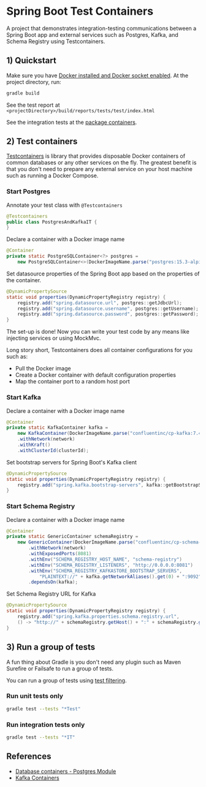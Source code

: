 # Spring Boot Test Containers

A project that demonstrates integration-testing communications between a Spring Boot app and external services such as Postgres, Kafka, and Schema Registry using Testcontainers.

## 1) Quickstart

Make sure you have [Docker installed and Docker socket enabled](https://java.testcontainers.org/supported_docker_environment/). At the project directory, run:
```sh
gradle build
```

See the test report at `<projectDirectory>/build/reports/tests/test/index.html`

See the integration tests at the [package containers](https://github.com/emeraldhieu/spring-boot-testcontainers/tree/master/src/test/java/com/emeraldhieu/testcontainers/product/logic/containers).

## 2) Test containers

[Testcontainers](https://java.testcontainers.org) is library that provides disposable Docker containers of common databases or any other services on the fly. The greatest benefit is that you don't need to prepare any external service on your host machine such as running a Docker Compose.

### Start Postgres

Annotate your test class with `@Testcontainers`
```java
@Testcontainers
public class PostgresAndKafkaIT {
}
```

Declare a container with a Docker image name
```java
@Container
private static PostgreSQLContainer<?> postgres =
    new PostgreSQLContainer<>(DockerImageName.parse("postgres:15.3-alpine"));
```

Set datasource properties of the Spring Boot app based on the properties of the container.
```java
@DynamicPropertySource
static void properties(DynamicPropertyRegistry registry) {
    registry.add("spring.datasource.url", postgres::getJdbcUrl);
    registry.add("spring.datasource.username", postgres::getUsername);
    registry.add("spring.datasource.password", postgres::getPassword);
}
```

The set-up is done! Now you can write your test code by any means like injecting services or using MockMvc.

Long story short, Testcontainers does all container configurations for you such as:
+ Pull the Docker image
+ Create a Docker container with default configuration properties
+ Map the container port to a random host port

### Start Kafka

Declare a container with a Docker image name
```java
@Container
private static KafkaContainer kafka =
    new KafkaContainer(DockerImageName.parse("confluentinc/cp-kafka:7.4.0"))
    .withNetwork(network)
    .withKraft()
    .withClusterId(clusterId);
```

Set bootstrap servers for Spring Boot's Kafka client
```java
@DynamicPropertySource
static void properties(DynamicPropertyRegistry registry) {
    registry.add("spring.kafka.bootstrap-servers", kafka::getBootstrapServers);
}
```

### Start Schema Registry

Declare a container with a Docker image name
```java
@Container
private static GenericContainer schemaRegistry =
    new GenericContainer(DockerImageName.parse("confluentinc/cp-schema-registry:7.4.0"))
        .withNetwork(network)
        .withExposedPorts(8081)
        .withEnv("SCHEMA_REGISTRY_HOST_NAME", "schema-registry")
        .withEnv("SCHEMA_REGISTRY_LISTENERS", "http://0.0.0.0:8081")
        .withEnv("SCHEMA_REGISTRY_KAFKASTORE_BOOTSTRAP_SERVERS",
            "PLAINTEXT://" + kafka.getNetworkAliases().get(0) + ":9092")
        .dependsOn(kafka);
```

Set Schema Registry URL for Kafka
```java
@DynamicPropertySource
static void properties(DynamicPropertyRegistry registry) {
    registry.add("spring.kafka.properties.schema.registry.url",
    () -> "http://" + schemaRegistry.getHost() + ":" + schemaRegistry.getFirstMappedPort());
}
```

## 3) Run a group of tests

A fun thing about Gradle is you don't need any plugin such as Maven Surefire or Failsafe to run a group of tests.

You can run a group of tests using [test filtering](https://docs.gradle.org/current/userguide/java_testing.html#test_filtering).

### Run unit tests only

```sh
gradle test --tests "*Test"
```

### Run integration tests only

```sh
gradle test --tests "*IT"
```

## References

+ [Database containers - Postgres Module](https://java.testcontainers.org/modules/databases/postgres)
+ [Kafka Containers](https://java.testcontainers.org/modules/kafka)
